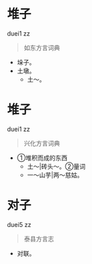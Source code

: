 # 堆子
duei1 zz
> 如东方言词典
- 垛子。
- 土墩。
  - 土～。

# 堆子
duei1 zz
> 兴化方言词典
- ①堆积而成的东西
  - 土～|砖头～。②量词
  - 一～山芋|两～慈姑。

# 对子
duei5 zz
> 泰县方言志
- 对联。
